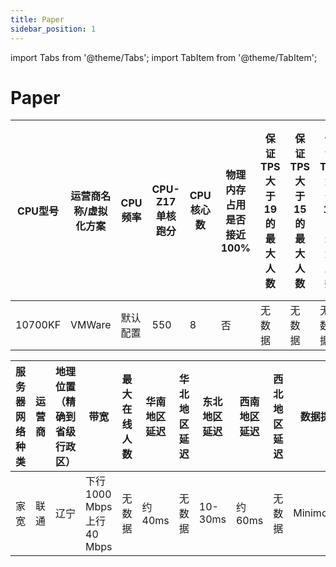 ```yaml
---
title: Paper
sidebar_position: 1
---
```


import Tabs from '@theme/Tabs';
import TabItem from '@theme/TabItem';

# Paper

<Tabs>

  <TabItem value="tps" label="TPS" default>

|CPU型号|运营商名称/虚拟化方案|CPU频率|CPU-Z17单核跑分|CPU核心数|物理内存占用是否接近100%|保证TPS大于19的最大人数|保证TPS大于15的最大人数|保证TPS大于10的最大人数|保证TPS大于19的最大实体数|数据提供者|备注|
|---|---|---|---|---|---|---|---|---|---|---|---|
|10700KF|VMWare|默认配置|550|8|否|无数据|无数据|无数据|无数据|Minimouse48| |


  </TabItem>
  <TabItem value="ping" label="延迟（公网）">

|服务器网络种类|运营商|地理位置（精确到省级行政区）|带宽|最大在线人数|华南地区延迟|华北地区延迟|东北地区延迟|西南地区延迟|西北地区延迟|数据提供者|备注|
|---|---|---|---|---|---|---|---|---|---|---|---|
|家宽|联通|辽宁|下行 1000 Mbps 上行 40 Mbps|无数据|约40ms|无数据|10-30ms|约60ms|无数据|Minimouse48| |

  </TabItem>
  <TabItem value="pingnat" label="延迟（内网穿透）">

  </TabItem>
</Tabs>